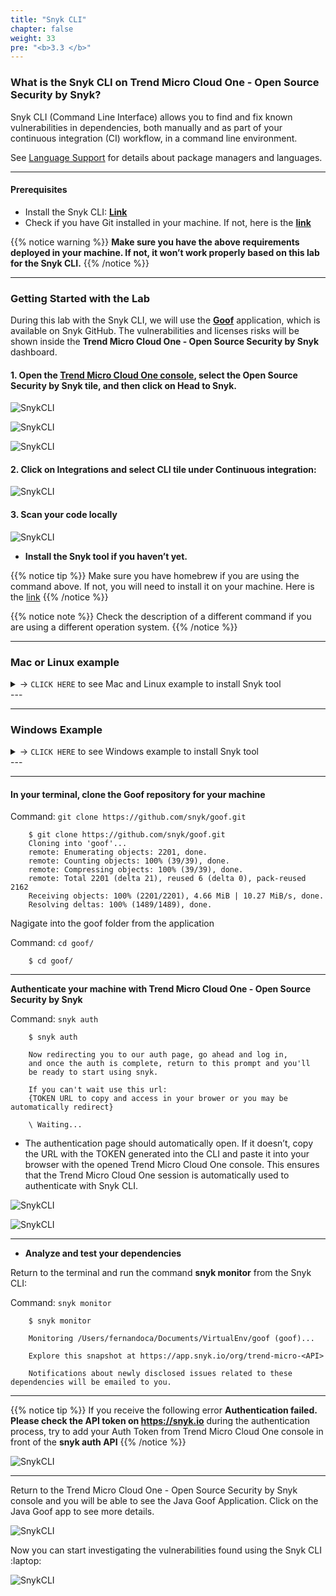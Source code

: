 ```yaml
---
title: "Snyk CLI"
chapter: false
weight: 33
pre: "<b>3.3 </b>"
---
```


### What is the Snyk CLI on Trend Micro Cloud One - Open Source Security by Snyk?

Snyk CLI (Command Line Interface) allows you to find and fix known vulnerabilities in dependencies, both manually and as part of your continuous integration (CI) workflow, in a command line environment.

See [Language Support](https://support.snyk.io/hc/en-us/articles/360020352437-Language-support-summary) for details about package managers and languages. 

---

#### Prerequisites

- Install the Snyk CLI: [**Link**](https://support.snyk.io/hc/en-us/articles/360003812538-Install-the-Snyk-CLI)
- Check if you have Git installed in your machine. If not, here is the [**link**](https://github.com/git-guides/install-git) 


{{% notice warning %}}
**Make sure you have the above requirements deployed in your machine. If not, it won’t work properly based on this lab for the Snyk CLI.**
{{% /notice %}}


---

### Getting Started with the Lab

During this lab with the Snyk CLI, we will use the [**Goof**](https://github.com/snyk/goof) application, which is available on Snyk GitHub. The vulnerabilities and licenses risks will be shown inside the **Trend Micro Cloud One - Open Source Security by Snyk** dashboard. 

#### 1. Open the [Trend Micro Cloud One console](https://cloudone.trendmicro.com/), select the Open Source Security by Snyk tile, and then click on Head to Snyk.
![SnykCLI](/images/snyk_cli_1.png)

![SnykCLI](/images/snyk_cli_2.png)

![SnykCLI](/images/snyk_cli_3.png)

#### 2. Click on Integrations and select CLI tile under Continuous integration:
![SnykCLI](/images/snyk_cli_4.png)

#### 3. Scan your code locally

![SnykCLI](/images/snyk_cli_5.png)

- **Install the Snyk tool if you haven’t yet.**

{{% notice tip %}}
Make sure you have homebrew if you are using the command above. If not, you will need to install it on your machine. Here is the [link](https://brew.sh/)
{{% /notice %}}

{{% notice note %}}
Check the description of a different command if you are using a different operation system.
{{% /notice %}}

---
### **Mac or Linux example**

<details>
  <summary> -> <code>CLICK HERE</code> to see Mac and Linux example to install Snyk tool</summary>

Command for Mac or Linux: ```brew tap snyk/tap```

        $ brew tap snyk/tap
        Updating Homebrew...
        ==> Auto-updated Homebrew!
        Updated 1 tap (homebrew/core).
        ==> New Formulae
        fanyi
        ==> Updated Formulae
        Updated 46 formulae.

        ==> Tapping snyk/tap
        Cloning into '/usr/local/Homebrew/Library/Taps/snyk/homebrew-tap'...
        remote: Enumerating objects: 1564, done.
        remote: Counting objects: 100% (528/528), done.
        remote: Compressing objects: 100% (402/402), done.
        remote: Total 1564 (delta 170), reused 471 (delta 124), pack-reused 1036
        Receiving objects: 100% (1564/1564), 205.94 KiB | 1.11 MiB/s, done.
        Resolving deltas: 100% (658/658), done.
        Tapped 1 formula (19 files, 258.5KB).

Command for Mac or Linux: ```brew install snyk```

        $ sudo chown -R $(whoami) /usr/local/share/man/man8
        $ brew install snyk                           
        ==> Installing snyk from snyk/tap
        ==> Downloading https://static.snyk.io/cli/v1.675.0/snyk-macos
        ######################################################################## 100.0%
        Warning: A newer Command Line Tools release is available.
        Update them from Software Update in System Preferences or run:
        softwareupdate --all --install --force

        If that doesn't show you any updates, run:
        sudo rm -rf /Library/Developer/CommandLineTools
        sudo xcode-select --install

        Alternatively, manually download them from:
        https://developer.apple.com/download/more/.
        You should download the Command Line Tools for Xcode 12.5.

        🍺  /usr/local/Cellar/snyk/1.675.0: 3 files, 46.0MB, built in 5 seconds
        ==> `brew cleanup` has not been run in 30 days, running now...
        Removing: /Users/fernandoca/Library/Caches/Homebrew/hugo--0.83.1... (35MB)
        Removing: /Users/fernandoca/Library/Logs/Homebrew/hugo... (64B)

</details>
---

---


### Windows Example 

<details>
  <summary> -> <code>CLICK HERE</code> to see Windows example to install Snyk tool</summary>

Powershell :laptop:

**Command:** Set-ExecutionPolicy RemoteSigned -scope CurrentUser


        PS C:\Users\Administrator> Set-ExecutionPolicy RemoteSigned -scope CurrentUser

        Execution Policy Change
        The execution policy helps protect you from scripts that you do not trust. Changing the execution policy might expose
        you to the security risks described in the about_Execution_Policies help topic at
        https:/go.microsoft.com/fwlink/?LinkID=135170. Do you want to change the execution policy?
        [Y] Yes  [A] Yes to All  [N] No  [L] No to All  [S] Suspend  [?] Help (default is "N"): Y


**Command:** Invoke-Expression (New-Object System.Net.WebClient).DownloadString('https://get.scoop.sh')

        PS C:\Users\Administrator> Invoke-Expression (New-Object System.Net.WebClient).DownloadString('https://get.scoop.sh')
        Initializing...
        Downloading scoop...
        Extracting...
        Creating shim...
        Downloading main bucket...
        Extracting...
        Adding ~\scoop\shims to your path.
        'lastupdate' has been set to '2021-08-12T11:38:28.7910987+00:00'
        Scoop was installed successfully!
        Type 'scoop help' for instructions.

        
**Command:** scoop bucket add snyk https://github.com/snyk/scoop-snyk

        PS C:\Users\Administrator> scoop bucket add snyk https://github.com/snyk/scoop-snyk
        Checking repo... ok
        The snyk bucket was added successfully.
  
        
**Command:** scoop install snyk

        PS C:\Users\Administrator> scoop install snyk
        Installing 'snyk' (v1.679.0) [64bit]
        snyk-win.exe (46.3 MB) [======================================================================================] 100%
        Checking hash of snyk-win.exe ... ok.
        Linking ~\scoop\apps\snyk\current => ~\scoop\apps\snyk\v1.679.0
        Creating shim for 'snyk'.
        'snyk' (v1.679.0) was installed successfully!    

</details>
---

---

#### In your terminal, clone the Goof repository for your machine

Command: ```git clone https://github.com/snyk/goof.git```

        $ git clone https://github.com/snyk/goof.git
        Cloning into 'goof'...
        remote: Enumerating objects: 2201, done.
        remote: Counting objects: 100% (39/39), done.
        remote: Compressing objects: 100% (39/39), done.
        remote: Total 2201 (delta 21), reused 6 (delta 0), pack-reused 2162
        Receiving objects: 100% (2201/2201), 4.66 MiB | 10.27 MiB/s, done.
        Resolving deltas: 100% (1489/1489), done.

Nagigate into the goof folder from the application 

Command: ```cd goof/```

        $ cd goof/

--- 

**Authenticate your machine with Trend Micro Cloud One - Open Source Security by Snyk**

Command: ```snyk auth```

        $ snyk auth

        Now redirecting you to our auth page, go ahead and log in,
        and once the auth is complete, return to this prompt and you'll
        be ready to start using snyk.

        If you can't wait use this url:
        {TOKEN URL to copy and access in your brower or you may be automatically redirect}

        \ Waiting...


- The authentication page should automatically open. If it doesn’t, copy the URL with the TOKEN generated into the CLI and paste it into your browser with the opened Trend Micro Cloud One console. This ensures that the Trend Micro Cloud One session is automatically used to authenticate with Snyk CLI.

![SnykCLI](/images/snyk_cli_6.png)

![SnykCLI](/images/snyk_cli_7.png)

---

- **Analyze and test your dependencies**

Return to the terminal and run the command **snyk monitor** from the Snyk CLI:

Command: ```snyk monitor```

        $ snyk monitor                                  

        Monitoring /Users/fernandoca/Documents/VirtualEnv/goof (goof)...

        Explore this snapshot at https://app.snyk.io/org/trend-micro-<API>
    
        Notifications about newly disclosed issues related to these dependencies will be emailed to you.

--- 

{{% notice tip %}}
If you receive the following error **Authentication failed. Please check the API token on https://snyk.io** during the authentication process, try to add your Auth Token from Trend Micro Cloud One console in front of the **snyk auth API**
{{% /notice %}}

![SnykCLI](/images/snyk_cli_8.png)

---

Return to the Trend Micro Cloud One - Open Source Security by Snyk console and you will be able to see the Java Goof Application. Click on the Java Goof app to see more details.

![SnykCLI](/images/snyk_cli_9.png)


Now you can start investigating the vulnerabilities found using the Snyk CLI :laptop:

![SnykCLI](/images/snyk_cli_10.png)